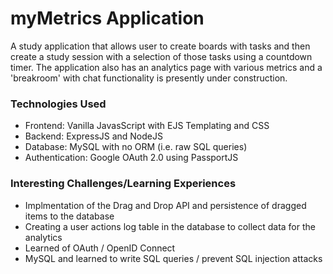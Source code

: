 # myMetrics Application

A study application that allows user to create boards with tasks and then create a study session with a selection of those tasks using a countdown timer. The application also has an analytics page with various metrics and a 'breakroom' with chat functionality is presently under construction.

### Technologies Used

- Frontend: Vanilla JavasScript with EJS Templating and CSS
- Backend: ExpressJS and NodeJS
- Database: MySQL with no ORM (i.e. raw SQL queries)
- Authentication: Google OAuth 2.0 using PassportJS

### Interesting Challenges/Learning Experiences

- Implmentation of the Drag and Drop API and persistence of dragged items to the database
- Creating a user actions log table in the database to collect data for the analytics
- Learned of OAuth / OpenID Connect
- MySQL and learned to write SQL queries / prevent SQL injection attacks

